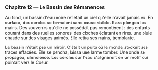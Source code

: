 ### Chapitre 12 — Le Bassin des Rémanences
Au fond, un bassin d'eau noire reflétait un ciel qu'elle n'avait jamais vu. En surface, des cercles se formaient sans cause visible. Elara plongea les mains. Des souvenirs qu'elle ne possédait pas remontèrent : des enfants courant dans des ruelles sonores, des cloches éclatant en rires, une pluie chaude sur des visages animés. Elle retira ses mains, tremblante.

Le bassin n'était pas un miroir. C'était un puits où le monde stockait ses traces effacées. Elle se pencha, laissa une larme tomber. Une onde se propagea, silencieuse. Les cercles sur l'eau s'alignèrent en un motif qui pointait vers le Coeur.
